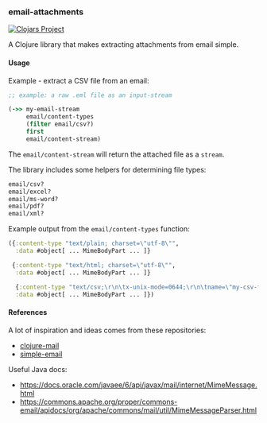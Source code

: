 ### email-attachments

[![Clojars Project](https://img.shields.io/clojars/v/email-attachments.svg)](https://clojars.org/email-attachments)

A Clojure library that makes extracting attachments from email simple.

#### Usage

Example - extract a CSV file from an email:

``` clojure
;; example: a raw .eml file as an input-stream

(->> my-email-stream
     email/content-types
     (filter email/csv?)
     first
     email/content-stream)
```

The `email/content-stream` will return the attached file as a `stream`.

The library includes some helpers for determining file types:

``` clojure
email/csv?
email/excel?
email/ms-word?
email/pdf?
email/xml?
```

Example output from the `email/content-types` function:

``` clojure
({:content-type "text/plain; charset=\"utf-8\"",
  :data #object[ ... MimeBodyPart ... ]}

 {:content-type "text/html; charset=\"utf-8\"",
  :data #object[ ... MimeBodyPart ... ]}

  {:content-type "text/csv;\r\n\tx-unix-mode=0644;\r\n\tname=\"my-csv-file.csv\"",
  :data #object[ ... MimeBodyPart ... ]})
```

#### References
A lot of inspiration and ideas comes from these repositories:

* [clojure-mail](https://github.com/owainlewis/clojure-mail)
* [simple-email](https://github.com/kisom/simple-email)

Useful Java docs:
* https://docs.oracle.com/javaee/6/api/javax/mail/internet/MimeMessage.html
* https://commons.apache.org/proper/commons-email/apidocs/org/apache/commons/mail/util/MimeMessageParser.html
